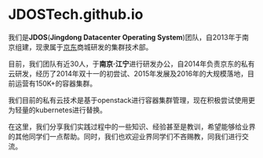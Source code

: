 # JDOSTech.github.io

我们是**JDOS**(**Jingdong Datacenter Operating System**)团队，自2013年于南京组建，现隶属于[京东](http://www.jd.com)商城研发的集群技术部。

目前，我们团队有近30人，于**南京·江宁**进行研发办公，自2014年负责京东的私有云研发，经历了2014年双十一的初尝试、2015年发展及2016年的大规模落地，目前运营有150K+的容器集群。

我们目前的私有云技术是基于openstack进行容器集群管理，现在积极尝试使用更为轻量的kubernetes进行替换。

在这里，我们分享我们实践过程中的一些知识、经验甚至是教训，希望能够给业界的其他同学们一点帮助。同时，我们也欢迎业界同学们不吝赐教，同我们进行交流。
